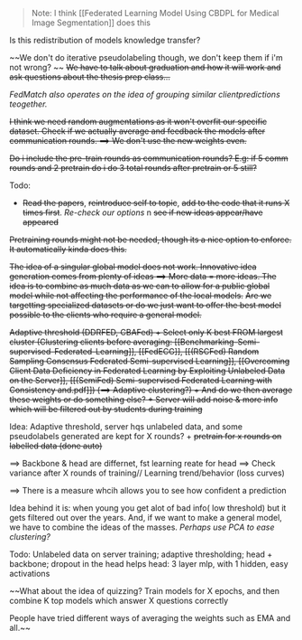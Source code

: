 

> Note: I think [[Federated Learning Model Using CBDPL for Medical Image Segmentation]] does this


Is this redistribution of models knowledge transfer?


~~We don't do iterative pseudolabeling though, we don't keep them if i'm not wrong?
~~
~~We have to talk about graduation and how it will work and ask questions about the thesis prep class...~~

*FedMatch also operates on the idea of grouping similar clientpredictions teogether.*

~~I think we need random augmentations as it won't overfit our specific dataset. Check if we actually average and feedback the models after communication rounds. ==> We don't use the new weights even.~~

~~Do i include the pre-train rounds as communication rounds? E.g: if 5 comm rounds and 2 pretrain do i do 3 total rounds after pretrain or 5 still?~~

Todo:
- ~~Read the papers~~, ~~reintroduce self to topic~~, ~~add to the code that it runs X times first~~. *Re-check our options* n ~~see if new ideas appear/have appeared~~

~~Pretraining rounds might not be needed, though its a nice option to enforce. It automatically kinda does this.~~

~~The idea of a singular global model does not work. Innovative idea generation comes from plenty of ideas ==> More data = more ideas.
The idea is to combine as much data as we can to allow for a public global model while not affecting the performance of the local models.~~
~~Are we targetting specialized datasets or do we just want to offer the best model possible to the clients who require a general model.~~


~~Adaptive threshold (DDRFED, CBAFed) + Select only K best  FROM largest cluster (Clustering clients before averaging: [[Benchmarking-Semi-supervised-Federated-Learning]], [[FedECG]], [[(RSCFed) Random Sampling Consensus Federated Semi-supervised Learning]], [[Overcoming Client Data Deficiency in Federated Learning by Exploiting Unlabeled Data on the Server]], [[(SemiFed) Semi-supervised Federated Learning with Consistency and.pdf]]) (==> Adaptive clustering?) + And do we then average these weights or do something else? + Server will add noise & more info which will be filtered out by students during training~~


Idea: Adaptive threshold, server hqs unlabeled data, and some pseudolabels generated are kept for X rounds? + ~~pretrain for x rounds on labelled data (done auto)~~

==> Backbone & head are differnet, fst learning reate for head
==> Check variance after X rounds of training// Learning trend/behavior (loss curves)


==> There is a measure whcih allows you to see how confident a prediction


Idea behind it is: when young you get alot of bad info( low threshold) but it gets filtered out over the years. And, if we want to make a general model, we have to combine the ideas of the masses. *Perhaps use PCA to ease clustering?*

Todo:
Unlabeled data on server training;
adaptive thresholding;
head + backbone;
dropout in the head helps
head: 3 layer mlp, with 1 hidden, easy activations


~~What about the idea of quizzing? Train models for X epochs, and then combine K top models which answer X questions correctly

People have tried different ways of averaging the weights such as EMA and all.~~